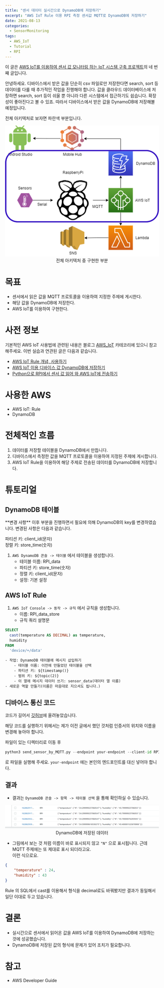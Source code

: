 ```yaml
---
title: "센서 데이터 실시간으로 DynamoDB에 저장하기" 
excerpt: "AWS IoT Rule 이용 RPI 측정 센서값 MQTT로 DynamoDB에 저장하기"
date: 2021-08-13
categories: 
  - SensorMonitoring
tags:
  - AWS_IoT
  - Tutorial
  - RPI
---
```


이 글은 [AWS IoT를 이용하여 센서 값 모니터링 하는 IoT 시스템 구축 프로젝트](https://dongwon18.github.io/categories/#sensormonitoring)의 네 번째 글입니다.

안녕하세요. 디바이스에서 받은 값을 단순히 csv 파일로만 저장한다면 search, sort 등 데이터를 다룰 때 추가적인 작업을 진행해야 합니다. 값을 클라우드 데이터베이스에 저장하면 search, sort 등이 쉬울 뿐 아니라 다른 시스템에서 접근하기도 쉽습니다. 확장성이 좋아진다고 볼 수 있죠. 따라서 디바이스에서 받은 값을 DynamoDB에 저장해볼 예정입니다.

전체 아키텍처로 보자면 파란색 부분입니다. 

<p align = "center">
  <img src= "/assets/images/프로젝트4.png" alt = "total architecture">
  전체 아키텍처 중 구현한 부분
</p>

# 목표

- 센서에서 읽은 값을 MQTT 프로토콜을 이용하여 지정한 주제에 게시한다.
- 해당 값을 DynamoDB에 저장한다.
- AWS IoT를 이용하여 구현한다.

# 사전 정보

기본적인 AWS IoT 사용법에 관련된 내용은 블로그 [AWS_IoT](https://dongwon18.github.io/categories/#aws_iot) 카테코리에 있으니 참고해주세요. 이번 실습과 연관된 글은 다음과 같습니다.

- [AWS IoT Rule 개념, 사용하기](https://dongwon18.github.io/aws_iot/AWS-IoT-Rule-tutorial/)
- [AWS IoT 이용 디바이스 값 DynamoDB에 저장하기](https://dongwon18.github.io/aws_iot/Store-to-DynamoDB-in-AWS-IoT/)
- [Python으로 RPI에서 센서 값 읽어 와 AWS IoT에 전송하기](https://dongwon18.github.io/sensormonitoring/send-sensor-value-from-RPI-to-AWS/)

# 사용한 AWS

- AWS IoT: Rule
- DynamoDB

# 전체적인 흐름

1. 데이터를 저장할 테이블을 DynamoDB에서 만듭니다.
2. 디바이스에서 측정한 값을 MQTT 프로토콜을 이용하여 지정된 주제에 게시합니다.
3. AWS IoT Rule을 이용하여 해당 주제로 전송된 데이터를 DynamoDB에 저장합니다.

# 튜토리얼

## DynamoDB 테이블

<div class="notice--info" markdown='1'>
**변경 사항**  
이후 부분을 진행하면서 필요에 의해 DynamoDB의 key를 변경하였습니다. 변경된 사항은 다음과 같습니다.

파티션 키: client_id(문자)  
정렬 키: store_time(숫자)
</div>


1. `AWS DynamoDB 콘솔 -> 테이블` 에서 테이블을 생성합니다.  
    - 테이블 이름: RPI_data
    - 파티션 키: store_time(숫자)
    - 정렬 키: client_id(문자)
    - 설정: 기본 설정

## AWS IoT Rule

1. `AWS IoT Console -> 동작 -> 규칙` 에서 규칙을 생성합니다.
    - 이름: RPI_data_store
    - 규칙 쿼리 설명문
```SQL
SELECT
  cast(temperature AS DECIMAL) as temperature, 
  humidity
FROM
  'device/+/data'
```
    - 작업: DynamoDB 테이블에 메시지 삽입하기
        - 테이블 이름: 이전에 만들었던 테이블을 선택
        - 파티션 키: ${timestamp()}
        - 범위 키: ${topic(2)}
        - 이 열에 메시지 데이터 쓰기: sensor_data(데이터 열 이름)
    - 새로운 역할 만들기(이름은 마음대로 지으셔도 됩니다.)

## 디바이스 통신 코드

코드가 길어서 [깃허브](https://github.com/dongwon18/AWS_IoT_SensorMonitoring/blob/main/send_sensor_by_MQTT.py)에 올려놓았습니다.

해당 코드를 실행하기 위헤서는 제가 이전 글에서 했던 것처럼 인증서의 위치와 이름을 변경해 놓아야 합니다.

파일이 있는 디렉터리로 이동 후

```python
python3 send_sensor_by_MQTT.py --endpoint your-endpoint --client-id RPI --topic device/RPI/data
```

로 파일을 실행해 주세요. `your-endpoint` 에는 본인의 엔드포인트를 대신 넣어야 합니다.

## 결과

- 결과는 `DynamoDB 콘솔 -> 항목 -> 테이블 선택` 을 통해 확인하실 수 있습니다.

<p align = "center">
  <img src= "/assets/images/store_value4.PNG" alt = "stored value in DynamoDB"> <br/>
  DynamoDB에 저장된 데이터
</p>


- 그림에서 보는 것 처럼 이름이 바로 표시되지 않고  `"N"` 으로 표시됩니다. 근데 MQTT 주제에는 또 제대로 표시 되더라고요.  
이런 식으로요.

```json
{
	"temperature" : 24,
	"humidity" : 43
} 
```

Rule 의 SQL에서 cast를 이용해서 형식을 decimal로도 바꿔봤지만 결과가 동일해서 일단 이대로 두고 있습니다. 

# 결론

- 실시간으로 센서에서 읽어온 값을 AWS IoT를 이용하여 DynamoDB에 저장하는 것에 성공했습니다.
- DynamoDB에 저장된 값의 형식에 문제가 있어 조치가 필요합니다.

# 참고

- AWS Developer Guide
